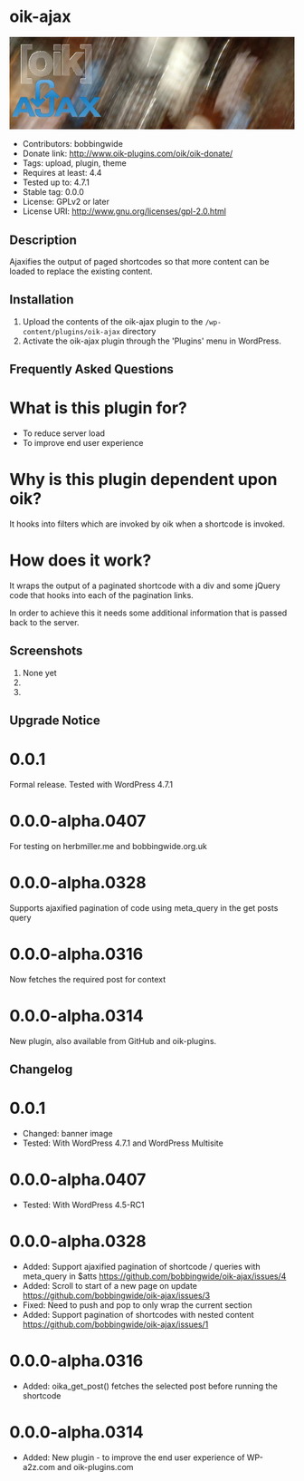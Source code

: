 # oik-ajax 
![banner](https://raw.githubusercontent.com/bobbingwide/oik-ajax/master/assets/oik-ajax-banner-772x250.jpg)
* Contributors: bobbingwide
* Donate link: http://www.oik-plugins.com/oik/oik-donate/
* Tags: upload, plugin, theme
* Requires at least: 4.4
* Tested up to: 4.7.1
* Stable tag: 0.0.0
* License: GPLv2 or later
* License URI: http://www.gnu.org/licenses/gpl-2.0.html

## Description 
Ajaxifies the output of paged shortcodes so that more content can be loaded to replace the existing content.

## Installation 
1. Upload the contents of the oik-ajax plugin to the `/wp-content/plugins/oik-ajax` directory
1. Activate the oik-ajax plugin through the 'Plugins' menu in WordPress.

## Frequently Asked Questions 

# What is this plugin for? 

- To reduce server load
- To improve end user experience

# Why is this plugin dependent upon oik? 
It hooks into filters which are invoked by oik when a shortcode is invoked.


# How does it work? 
It wraps the output of a paginated shortcode with a div and some jQuery code
that hooks into each of the pagination links.

In order to achieve this it needs some additional information that is passed back to the server.

## Screenshots 
1. None yet
2.
3.

## Upgrade Notice 
# 0.0.1 
Formal release. Tested with WordPress 4.7.1

# 0.0.0-alpha.0407 
For testing on herbmiller.me and bobbingwide.org.uk

# 0.0.0-alpha.0328 
Supports ajaxified pagination of code using meta_query in the get posts query

# 0.0.0-alpha.0316 
Now fetches the required post for context

# 0.0.0-alpha.0314 
New plugin, also available from GitHub and oik-plugins.

## Changelog 
# 0.0.1 
* Changed: banner image
* Tested: With WordPress 4.7.1 and WordPress Multisite

# 0.0.0-alpha.0407 
* Tested: With WordPress 4.5-RC1

# 0.0.0-alpha.0328 
* Added: Support ajaxified pagination of shortcode / queries with meta_query in $atts https://github.com/bobbingwide/oik-ajax/issues/4
* Added: Scroll to start of a new page on update https://github.com/bobbingwide/oik-ajax/issues/3
* Fixed: Need to push and pop to only wrap the current section
* Added: Support pagination of shortcodes with nested content https://github.com/bobbingwide/oik-ajax/issues/1

# 0.0.0-alpha.0316
* Added: oika_get_post() fetches the selected post before running the shortcode

# 0.0.0-alpha.0314 
* Added: New plugin - to improve the end user experience of WP-a2z.com and oik-plugins.com


